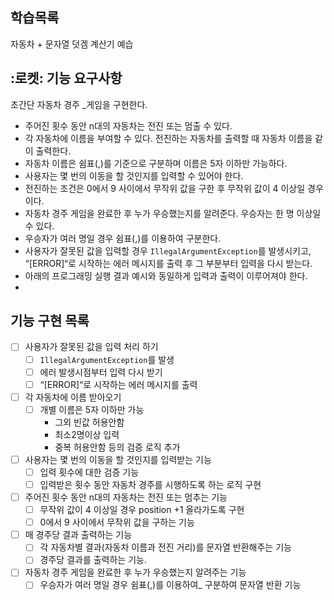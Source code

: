 ## 학습목록
자동차 + 문자열 덧겜 계산기 예습

## :로켓: 기능 요구사항
초간단 자동차 경주 _게임을 구현한다.
- 주어진 횟수 동안 n대의 자동차는 전진 또는 멈출 수 있다.
- 각 자동차에 이름을 부여할 수 있다. 전진하는 자동차를 출력할 때 자동차 이름을 같이 출력한다.
- 자동차 이름은 쉼표(,)를 기준으로 구분하며 이름은 5자 이하만 가능하다.
- 사용자는 몇 번의 이동을 할 것인지를 입력할 수 있어야 한다.
- 전진하는 조건은 0에서 9 사이에서 무작위 값을 구한 후 무작위 값이 4 이상일 경우이다.
- 자동차 경주 게임을 완료한 후 누가 우승했는지를 알려준다. 우승자는 한 명 이상일 수 있다.
- 우승자가 여러 명일 경우 쉼표(,)를 이용하여 구분한다.
- 사용자가 잘못된 값을 입력할 경우 `IllegalArgumentException`를 발생시키고, “[ERROR]“로 시작하는 에러 메시지를 출력 후 그 부분부터 입력을 다시 받는다.
- 아래의 프로그래밍 실행 결과 예시와 동일하게 입력과 출력이 이루어져야 한다.
- 
## 기능 구현 목록
- [ ] 사용자가 잘못된 값을 입력 처리 하기
    - [ ] `IllegalArgumentException`를 발생
    - [ ] 에러 발생시점부터 입력 다시 받기
    - [ ] “[ERROR]“로 시작하는 에러 메시지를 출력
- [ ] 각 자동차에 이름 받아오기
    - [ ] 개별 이름은 5자 이하만 가능
        - 그외 빈값 허용안함
        - 최소2명이상 입력
        - 중복 허용안함 등의 검증 로직 추가
- [ ] 사용자는 몇 번의 이동을 할 것인지를 입력받는 기능
    - [ ] 입력 횟수에 대한 검증 기능
    - [ ] 입력받은 횟수 동안 자동차 경주를 시행하도록 하는 로직 구현
- [ ] 주어진 횟수 동안 n대의 자동차는 전진 또는 멈추는 기능
    - [ ] 무작위 값이 4 이상일 경우 position +1 올라가도록 구현
    - [ ] 0에서 9 사이에서 무작위 값을 구하는 기능
- [ ] 매 경주당 결과 출력하는 기능
    - [ ] 각 자동차별 결과(자동차 이름과 전진 거리)를 문자열 반환해주는 기능
    - [ ] 경주당 결과를 출력하는 기능.
- [ ] 자동차 경주 게임을 완료한 후 누가 우승했는지 알려주는 기능
    - [ ] 우승자가 여러 명일 경우 쉼표(,)를 이용하여_ 구분하여 문자열 반환 기능